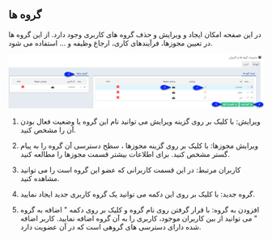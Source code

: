 ﻿## گروه ها

در این صفحه امکان ایجاد و ویرایش  و حذف گروه های کاربری وجود دارد. از این گروه ها در تعیین مجوزها، فرآیندهای کاری، ارجاع وظیفه و ... استفاده می شود.

![](Groups.png)

1. ویرایش: با کلیک بر روی گزینه ویرایش می توانید نام این گروه یا وضعیت فعال بودن آن را مشخص کنید.

2. ویرایش مجوزها: با کلیک بر روی گزینه مجوزها ، سطح دسترسی آن گروه را به پیام گستر مشخص کنید. برای اطلاعات بیشتر قسمت مجوزها را مطالعه کنید.

3. کاربران مرتبط: در این قسمت کاربرانی که عضو این گروه است را می توانید مشاهده کنید.

4.  گروه جدید: با کلیک بر روی این دکمه می توانید یک گروه کاربری جدید ایجاد نمایید.

5.  افزودن به گروه: با قرار گرفتن روی نام گروه و کلیک بر روی دکمه " اضافه به گروه " می توانید از بین کاربران موجود، کاربری را به آن گروه اضافه نمایید. کاربر اضافه شده دارای دسترسی های گروهی است که در آن عضویت دارد.

 